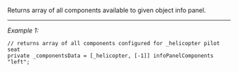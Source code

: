 Returns array of all components available to given object info panel.


---
*Example 1:*
```sqf
// returns array of all components configured for _helicopter pilot seat
private _componentsData = [_helicopter, [-1]] infoPanelComponents "left";
```